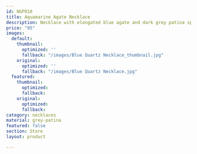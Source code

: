 ```yaml
---
id: NGP010
title: Aquamarine Agate Necklace
description: Necklace with elongated blue agate and dark grey patina spacer beads.
price: "95"
images:
  default:
    thumbnail:
      optimized: ''
      fallback: "/images/Blue Quartz Necklace_thumbnail.jpg"
    original:
      optimized: ''
      fallback: "/images/Blue Quartz Necklace.jpg"
  featured:
    thumbnail:
      optimized:
      fallback:
    original:
      optimized:
      fallback:
category: necklaces
material: grey-patina
featured: false
section: Store
layout: product

---
```

